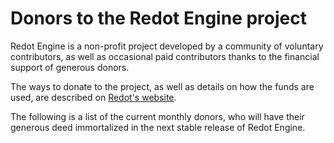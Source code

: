 # Donors to the Redot Engine project

Redot Engine is a non-profit project developed by a community of voluntary
contributors, as well as occasional paid contributors thanks to the financial
support of generous donors.

The ways to donate to the project, as well as details on how the funds are
used, are described on [Redot's website](https://redotengine.org/donate).

The following is a list of the current monthly donors, who will have their
generous deed immortalized in the next stable release of Redot Engine.